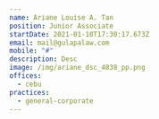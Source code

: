 ```yaml
---
name: Ariane Louise A. Tan
position: Junior Associate
startDate: 2021-01-10T17:30:17.673Z
email: mail@gulapalaw.com
mobile: "#"
description: Desc
image: /img/ariane_dsc_4838_pp.png
offices:
  - cebu
practices:
  - general-corporate
---
```

